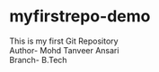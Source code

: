 # myfirstrepo-demo
This is my first Git Repository
<br>
Author- Mohd Tanveer Ansari
<br>
Branch- B.Tech
